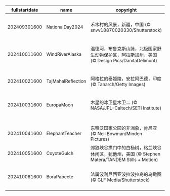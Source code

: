 |fullstartdate|name|copyright|title|image|
|--|--|--|--|--|
202409301600|NationalDay2024|禾木村的风景，新疆，中国 (© snvv18870020330/Shutterstock)|绝美的秋日风景|![](/zh-CN/2024/10/202409301600NationalDay2024.jpg)|
202410011600|WindRiverAlaska|温德河，布鲁克斯山脉，北极国家野生动物保护区，阿拉斯加州，美国 (© Design Pics/DanitaDelimont)|河流的狂野舞蹈|![](/zh-CN/2024/10/202410011600WindRiverAlaska.jpg)|
202410021600|TajMahalReflection|阿格拉的泰姬陵，安拉阿巴德，印度 (© Tanarch/Getty Images)|盛大的爱情见证|![](/zh-CN/2024/10/202410021600TajMahalReflection.jpg)|
202410031600|EuropaMoon|木星的冰卫星木卫二 (© NASA/JPL-Caltech/SETI Institute)|一轮蓝月亮|![](/zh-CN/2024/10/202410031600EuropaMoon.jpg)|
||||![](/zh-CN/2024/10/.jpg)|
202410041600|ElephantTeacher|东察沃国家公园的非洲象，肯尼亚 (© Neil Bowman/Minden Pictures)|跟着老师走！|![](/zh-CN/2024/10/202410041600ElephantTeacher.jpg)|
202410051600|CoyoteGulch|郊狼峡谷拱门中的白杨树，格兰峡谷休闲区，犹他州，美国 (© Stephen Matera/TANDEM Stills + Motion)|一抹金色|![](/zh-CN/2024/10/202410051600CoyoteGulch.jpg)|
202410061600|BoraPapeete|法属波利尼西亚波拉波拉岛的鸟瞰图 (© GLF Media/Shutterstock)|梦想成真的地方|![](/zh-CN/2024/10/202410061600BoraPapeete.jpg)|
